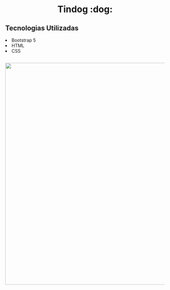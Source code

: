 <h1 align="center">Tindog :dog:</h1>

<h2>Tecnologias Utilizadas</h2>
<li> Bootstrap 5</li>
<li> HTML </li>
<li> CSS</li>

##

<div align="center">
  <img src="https://user-images.githubusercontent.com/81976280/165830545-459ca549-969f-4cb9-ab51-1b332acedecd.png"width="700px"/>
</div>
